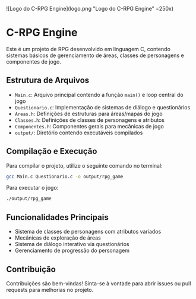 ![Logo do C-RPG Engine](logo.png "Logo do C-RPG Engine" =250x)

# C-RPG Engine

Este é um projeto de RPG desenvolvido em linguagem C, contendo sistemas básicos de gerenciamento de áreas, classes de personagens e componentes de jogo.

## Estrutura de Arquivos

- `Main.c`: Arquivo principal contendo a função `main()` e loop central do jogo
- `Questionario.c`: Implementação de sistemas de diálogo e questionários
- `Areas.h`: Definições de estruturas para áreas/mapas do jogo
- `Classes.h`: Definições de classes de personagens e atributos
- `Componentes.h`: Componentes gerais para mecânicas de jogo
- `output/`: Diretório contendo executáveis compilados

## Compilação e Execução

Para compilar o projeto, utilize o seguinte comando no terminal:

```bash
gcc Main.c Questionario.c -o output/rpg_game
```

Para executar o jogo:

```bash
./output/rpg_game
```

## Funcionalidades Principais

- Sistema de classes de personagens com atributos variados
- Mecânicas de exploração de áreas
- Sistema de diálogo interativo via questionários
- Gerenciamento de progressão do personagem

## Contribuição

Contribuições são bem-vindas! Sinta-se à vontade para abrir issues ou pull requests para melhorias no projeto.